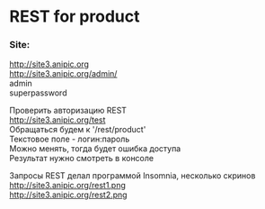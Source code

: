 # REST for product

### Site:  
http://site3.anipic.org  
http://site3.anipic.org/admin/  
admin  
superpassword  

Проверить авторизацию REST  
http://site3.anipic.org/test  
Обращаться будем к '/rest/product'  
Текстовое поле - логин:пароль  
Можно менять, тогда будет ошибка доступа  
Результат нужно смотреть в консоле

Запросы REST делал программой Insomnia, несколько скринов  
http://site3.anipic.org/rest1.png  
http://site3.anipic.org/rest2.png

